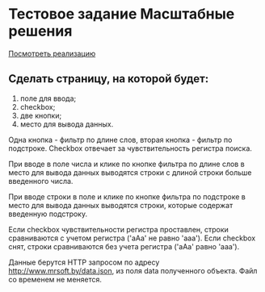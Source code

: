 # Тестовое задание Масштабные решения

[Посмотреть реализацию](https://andrew9488.github.io/MrSoft-test-tasks)

## Сделать страницу, на которой будет:

1. поле для ввода;
2. checkbox;
3. две кнопки;
4. место для вывода данных.

Одна кнопка - фильтр по длине слов, вторая кнопка - фильтр по подстроке. Checkbox отвечает за чувствительность регистра поиска.

При вводе в поле числа и клике по кнопке фильтра по длине слов в место для вывода данных выводятся строки с длиной строки больше введенного числа.

При вводе строки в поле и клике по кнопке фильтра по подстроке в место для вывода данных выводятся строки, которые содержат введенную подстроку.

Если checkbox чувствительности регистра проставлен, строки сравниваются с учетом регистра ('aAa' не равно 'aaa'). Если checkbox снят, строки сравниваются без учета регистра ('aAa' равно 'aaa').

Данные берутся HTTP запросом по адресу http://www.mrsoft.by/data.json, из поля data полученного объекта. Файл со временем не меняется.

